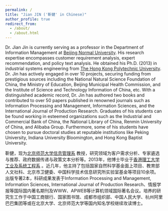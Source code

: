 ```yaml
---
permalink: /
title: "Jian JIN ('靳健' in Chinese)"
author_profile: true
redirect_from: 
  - /about/
  - /about.html
---
```

Dr. Jian Jin is currently serving as a professor in the Department of Information Management at [Beijing Normal University](http://www.sg.bnu.edu.cn). His research expertise encompasses customer requirement analysis, expert recommendation, and policy text analysis. He obtained his Ph.D. (2013) in industrial systems engineering from [The Hong Kong Polytechnic University](http://www.polyu.edu.hk/ise/). Dr. Jin has actively engaged in over 10 projects, securing funding from prestigious sources including the National Natural Science Foundation of China, the Ministry of Education, Beijing Municipal Health Commission, and the Institute of Science and Technology Information of China, etc. With a distinguished academic record, Dr. Jin has authored two books and contributed to over 50 papers published in renowned journals such as Information Processing and Management, Information Sciences, and the International Journal of Production Research. Graduates of his students can be found working in esteemed organizations such as the Industrial and Commercial Bank of China, the National Library of China, Renmin University of China, and Alibaba Group. Furthermore, some of his students have chosen to pursue doctoral studies at reputable institutions like Peking University, Indiana University Bloomington, and Hong Kong Baptist University. <!-- You can find my CV [here](../assets/CV.pdf)-->


靳健，现为[北京师范大学信息管理系](http://www.sg.bnu.edu.cn) 教授，研究领域为客户需求分析、专家遴选与推荐、政府数据传递与政策文本分析等。2013年，他博士毕业于[香港理工大学工业及系统工程系](http://www.polyu.edu.hk/ise/) 。近几年，他主持了包括国家自然科学基金面上项目、教育部人文社科、北京市卫健委、中国科学技术信息研究所实验室基金等项目10余项。出版专著2本，科研成果发表于Information Processing and Management, Information Sciences, International Journal of Production Research、情报学报等国际国内著名期刊及WWW、APWEB等计算机领域国际著名会议。培养的研究生工作于中国工商银行、国家图书馆、成都市组织部、中国人民大学、杭州阿里巴巴集团等或在北京大学、北京师范大学等国内知名学校继续攻读博士。
<!-- [Email](mailto: jinjian.jay@bnu.edu.cn) -->
